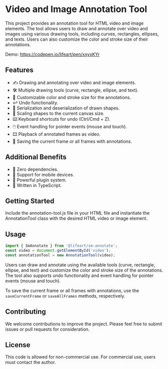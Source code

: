 # Video and Image Annotation Tool

This project provides an annotation tool for HTML video and image elements. The tool allows users to draw and annotate over video and images using various drawing tools, including curves, rectangles, ellipses, and texts. Users can also customize the color and stroke size of their annotations.


Demo: https://codepen.io/lifeart/pen/xxyxKYr


## Features
* ✍️ Drawing and annotating over video and image elements.
* 🛠️ Multiple drawing tools (curve, rectangle, ellipse, and text).
* 🎨 Customizable color and stroke size for the annotations.
* ↩️ Undo functionality.
* 🔗 Serialization and deserialization of drawn shapes.
* 📏 Scaling shapes to the current canvas size.
* ⌨️ Keyboard shortcuts for undo (Ctrl/Cmd + Z).
* 🖱️ Event handling for pointer events (mouse and touch).
* 🎞️ Playback of annotated frames as video.
* 💾 Saving the current frame or all frames with annotations.

## Additional Benefits

* 🚀 Zero dependencies.
* 📱 Support for mobile devices.
* 🔌 Powerful plugin system.
* 📘 Written in TypeScript.


## Getting Started

Include the annotation-tool.js file in your HTML file and instantiate the AnnotationTool class with the desired HTML video or image element.

## Usage

```javascript
import { SmAnnotate } from '@lifeart/sm-annotate';
const video = document.getElementById('video');
const annotationTool = new AnnotationTool(video);
```

Users can draw and annotate using the available tools (curve, rectangle, ellipse, and text) and customize the color and stroke size of the annotations. The tool also supports undo functionality and event handling for pointer events (mouse and touch).

To save the current frame or all frames with annotations, use the `saveCurrentFrame` or `saveAllFrames` methods, respectively.

## Contributing

We welcome contributions to improve the project. Please feel free to submit issues or pull requests for consideration.

## License

This code is allowed for non-commercial use. For commercial use, users must contact the author.

